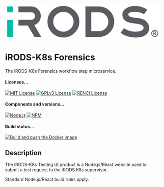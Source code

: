 <!--
SPDX-FileCopyrightText: 2022 Renaissance Computing Institute. All rights reserved.
SPDX-FileCopyrightText: 2023 Renaissance Computing Institute. All rights reserved.
SPDX-FileCopyrightText: 2024 Renaissance Computing Institute. All rights reserved.

SPDX-License-Identifier: GPL-3.0-or-later
SPDX-License-Identifier: LicenseRef-RENCI
SPDX-License-Identifier: MIT
-->

[![iRODS](iRODS-Logo.png)](https://docs.irods.org)

# iRODS-K8s Forensics
The iRODS-K8s Forensics workflow step microservice.

#### Licenses...
[![MIT License](https://img.shields.io/badge/License-MIT-orange.svg)](https://github.com/irods-contrib/iRODS-K8s-forensics/blob/main/LICENSE)
[![GPLv3 License](https://img.shields.io/badge/License-GPL%20v3-yellow.svg)](https://opensource.org/licenses/)
[![RENCI License](https://img.shields.io/badge/License-RENCI-blue.svg)](https://www.renci.org/)
#### Components and versions...
[![Node.js](https://img.shields.io/badge/Node.js-v20.11.1-orange)](https://nodejs.org/en/download/)
[![NPM](https://img.shields.io/badge/NPM-10.4.0-yellow)](https://www.npmjs.com/)

#### Build status...
[![Build and push the Docker image](https://github.com/PhillipsOwen/irods-testrequest-ui/actions/workflows/image-push.yml/badge.svg)](https://github.com/PhillipsOwen/irods-testrequest-ui/actions/workflows/image-push.yml)

## Description
The iRODS-K8s Testing UI product is a Node.js/React website used to submit a test request to the iRODS K8s supervisor.

Standard Node.js/React build rules apply.

